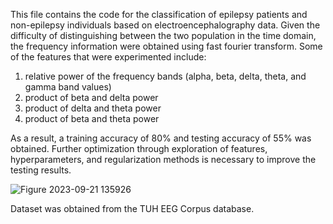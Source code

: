 This file contains the code for the classification of epilepsy patients and non-epilepsy individuals based on electroencephalography data. 
Given the difficulty of distinguishing between the two population in the time domain, the frequency information were obtained using fast fourier transform. 
Some of the features that were experimented include:
1. relative power of the frequency bands (alpha, beta, delta, theta, and gamma band values)
2. product of beta and delta power
3. product of delta and theta power
4. product of beta and theta power

As a result, a training accuracy of 80% and testing accuracy of 55% was obtained. Further optimization through exploration of features, hyperparameters, and regularization methods is necessary to improve the testing results. 

![Figure 2023-09-21 135926](https://github.com/Hikarukurosawa123/hikaruk.github.io/assets/94869114/97726069-ee38-4d32-91b3-2f5c3a7292ea)

Dataset was obtained from the TUH EEG Corpus database. 
